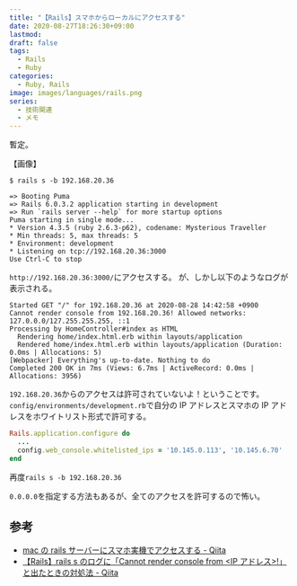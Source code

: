 ```yaml
---
title: "【Rails】スマホからローカルにアクセスする"
date: 2020-08-27T18:26:30+09:00
lastmod:
draft: false
tags:
  - Rails
  - Ruby
categories:
  - Ruby, Rails
image: images/languages/rails.png
series:
  - 技術関連
  - メモ
---
```


暫定。

【画像】

```
$ rails s -b 192.168.20.36

=> Booting Puma
=> Rails 6.0.3.2 application starting in development
=> Run `rails server --help` for more startup options
Puma starting in single mode...
* Version 4.3.5 (ruby 2.6.3-p62), codename: Mysterious Traveller
* Min threads: 5, max threads: 5
* Environment: development
* Listening on tcp://192.168.20.36:3000
Use Ctrl-C to stop
```

`http://192.168.20.36:3000/`にアクセスする。
が、しかし以下のようなログが表示される。

```
Started GET "/" for 192.168.20.36 at 2020-08-28 14:42:58 +0900
Cannot render console from 192.168.20.36! Allowed networks: 127.0.0.0/127.255.255.255, ::1
Processing by HomeController#index as HTML
  Rendering home/index.html.erb within layouts/application
  Rendered home/index.html.erb within layouts/application (Duration: 0.0ms | Allocations: 5)
[Webpacker] Everything's up-to-date. Nothing to do
Completed 200 OK in 7ms (Views: 6.7ms | ActiveRecord: 0.0ms | Allocations: 3956)
```

`192.168.20.36`からのアクセスは許可されていないよ！ということです。
`config/environments/development.rb`で自分の IP アドレスとスマホの IP アドレスをホワイトリスト形式で許可する。

```rb:config/environments/development.rb
Rails.application.configure do
  ...
  config.web_console.whitelisted_ips = '10.145.0.113', '10.145.6.70'
end
```

再度`rails s -b 192.168.20.36`

`0.0.0.0`を指定する方法もあるが、全てのアクセスを許可するので怖い。

## 参考

- [mac の rails サーバーにスマホ実機でアクセスする \- Qiita](https://qiita.com/takahi5/items/8e03f12bec7def84fc52)
- [【Rails】rails s のログに「Cannot render console from <IP アドレス>\!」と出たときの対処法 \- Qiita](https://qiita.com/terufumi1122/items/73da039e6fc90ee0a63f)
